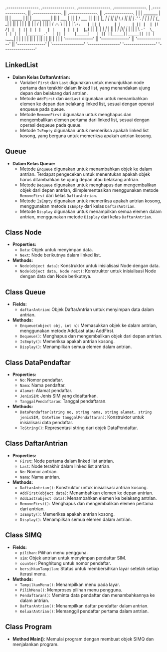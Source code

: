 

	

 .----------------.  .----------------.  .----------------.  .----------------. 
| .--------------. || .--------------. || .--------------. || .--------------. |
| |    _______   | || |     _____    | || | ____    ____ | || |    ___       | |
| |   /  ___  |  | || |    |_   _|   | || ||_   \  /   _|| || |  .'   '.     | |
| |  |  (__ \_|  | || |      | |     | || |  |   \/   |  | || | /  .-.  \    | |
| |   '.___`-.   | || |      | |     | || |  | |\  /| |  | || | | |   | |    | |
| |  |`\____) |  | || |     _| |_    | || | _| |_\/_| |_ | || | \  `-'  \_   | |
| |  |_______.'  | || |    |_____|   | || ||_____||_____|| || |  `.___.\__|  | |
| |              | || |              | || |              | || |              | |
| '--------------' || '--------------' || '--------------' || '--------------' |
 '----------------'  '----------------'  '----------------'  '----------------' 


## LinkedList
- **Dalam Kelas DaftarAntrian:**
  - Variabel `First` dan `Last` digunakan untuk menunjukkan node pertama dan terakhir dalam linked list, yang menandakan ujung depan dan belakang dari antrian.
  - Metode `AddFirst` dan `AddLast` digunakan untuk menambahkan elemen ke depan dan belakang linked list, sesuai dengan operasi enqueue pada queue.
  - Metode `RemoveFirst` digunakan untuk menghapus dan mengembalikan elemen pertama dari linked list, sesuai dengan operasi dequeue pada queue.
  - Metode `IsEmpty` digunakan untuk memeriksa apakah linked list kosong, yang berguna untuk memeriksa apakah antrian kosong.

## Queue
- **Dalam Kelas Queue:**
  - Metode `Enqueue` digunakan untuk menambahkan objek ke dalam antrian. Terdapat pengecekan untuk menentukan apakah objek harus ditambahkan ke ujung depan atau belakang antrian.
  - Metode `Dequeue` digunakan untuk menghapus dan mengembalikan objek dari depan antrian, diimplementasikan menggunakan metode `RemoveFirst` dari kelas `DaftarAntrian`.
  - Metode `IsEmpty` digunakan untuk memeriksa apakah antrian kosong, menggunakan metode `IsEmpty` dari kelas `DaftarAntrian`.
  - Metode `Display` digunakan untuk menampilkan semua elemen dalam antrian, menggunakan metode `Display` dari kelas `DaftarAntrian`.
  
  
## Class Node
- **Properties:**
  - `Data`: Objek untuk menyimpan data.
  - `Next`: Node berikutnya dalam linked list.
- **Methods:**
  - `Node(object data)`: Konstruktor untuk inisialisasi Node dengan data.
  - `Node(object data, Node next)`: Konstruktor untuk inisialisasi Node dengan data dan Node berikutnya.

## Class Queue
- **Fields:**
  - `daftarAntrian`: Objek DaftarAntrian untuk menyimpan data dalam antrian.
- **Methods:**
  - `Enqueue(object obj, int n)`: Memasukkan objek ke dalam antrian, menggunakan metode AddLast atau AddFirst.
  - `Dequeue()`: Menghapus dan mengembalikan objek dari depan antrian.
  - `IsEmpty()`: Memeriksa apakah antrian kosong.
  - `Display()`: Menampilkan semua elemen dalam antrian.

## Class DataPendaftar
- **Properties:**
  - `No`: Nomor pendaftar.
  - `Nama`: Nama pendaftar.
  - `Alamat`: Alamat pendaftar.
  - `JenisSIM`: Jenis SIM yang didaftarkan.
  - `TanggalPendaftaran`: Tanggal pendaftaran.
- **Methods:**
  - `DataPendaftar(string no, string nama, string alamat, string jenisSIM, DateTime tanggalPendaftaran)`: Konstruktor untuk inisialisasi data pendaftar.
  - `ToString()`: Representasi string dari objek DataPendaftar.

## Class DaftarAntrian
- **Properties:**
  - `First`: Node pertama dalam linked list antrian.
  - `Last`: Node terakhir dalam linked list antrian.
  - `No`: Nomor antrian.
  - `Nama`: Nama antrian.
- **Methods:**
  - `DaftarAntrian()`: Konstruktor untuk inisialisasi antrian kosong.
  - `AddFirst(object data)`: Menambahkan elemen ke depan antrian.
  - `AddLast(object data)`: Menambahkan elemen ke belakang antrian.
  - `RemoveFirst()`: Menghapus dan mengembalikan elemen pertama dari antrian.
  - `IsEmpty()`: Memeriksa apakah antrian kosong.
  - `Display()`: Menampilkan semua elemen dalam antrian.

## Class SIMQ
- **Fields:**
  - `pilihan`: Pilihan menu pengguna.
  - `sim`: Objek antrian untuk menyimpan pendaftar SIM.
  - `counter`: Penghitung untuk nomor pendaftar.
  - `bersihkanTampilan`: Status untuk membersihkan layar setelah setiap iterasi menu.
- **Methods:**
  - `TampilkanMenu()`: Menampilkan menu pada layar.
  - `PilihMenu()`: Memproses pilihan menu pengguna.
  - `Pendaftaran()`: Meminta data pendaftar dan menambahkannya ke dalam antrian.
  - `DaftarAntrian()`: Menampilkan daftar pendaftar dalam antrian.
  - `KeluarAntrian()`: Memanggil pendaftar pertama dalam antrian.

## Class Program
- **Method Main()**: Memulai program dengan membuat objek SIMQ dan menjalankan program.
